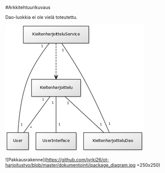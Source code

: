 #Arkkitehtuurikuvaus

Dao-luokkia ei ole vielä toteutettu.

![Luokkakaavio](https://github.com/jyrki26/ot-harjoitustyo/blob/master/dokumentointi/class_diagram.jpg)

![Pakkausrakenne](https://github.com/jyrki26/ot-harjoitustyo/blob/master/dokumentointi/package_diagram.jpg =250x250)